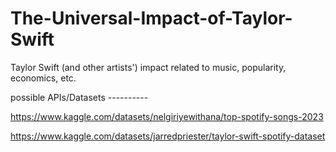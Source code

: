 # The-Universal-Impact-of-Taylor-Swift
Taylor Swift (and other artists') impact related to music, popularity, economics, etc.


possible APIs/Datasets ----------

https://www.kaggle.com/datasets/nelgiriyewithana/top-spotify-songs-2023

https://www.kaggle.com/datasets/jarredpriester/taylor-swift-spotify-dataset
